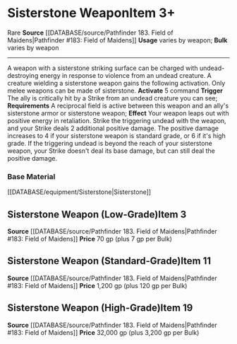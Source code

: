 ﻿---
id: '1722'
item_category: Weapons
item_subcategory: Precious Material Weapons
level: '11'
name: Sisterstone Weapon
price: 1,200 gp (plus 120 gp per Bulk)
rarity: Rare
source: '[[DATABASE/source/Pathfinder 183. Field of Maidens|Pathfinder #183: Field
  of Maidens]]'
trait:
- '[[DATABASE/trait/Rare|Rare]]'
type: Item
usage: varies by weapon

---
# Sisterstone Weapon<span class="item-type">Item 3+</span>

<span class="trait-rare item-trait">Rare</span>
**Source** [[DATABASE/source/Pathfinder 183. Field of Maidens|Pathfinder #183: Field of Maidens]]
**Usage** varies by weapon; **Bulk** varies by weapon

---
A weapon with a sisterstone striking surface can be charged with undead-destroying energy in response to violence from an undead creature. A creature wielding a sisterstone weapon gains the following activation. Only melee weapons can be made of sisterstone.
**Activate** <span class="action-icon">5</span> command **Trigger** The ally is critically hit by a Strike from an undead creature you can see; **Requirements** A reciprocal field is active between this weapon and an ally's sisterstone armor or sisterstone weapon; **Effect** Your weapon leaps out with positive energy in retaliation. Strike the triggering undead with the weapon, and your Strike deals 2 additional positive damage. The positive damage increases to 4 if your sisterstone weapon is standard grade, or 6 if it's high grade. If the triggering undead is beyond the reach of your sisterstone weapon, your Strike doesn't deal its base damage, but can still deal the positive damage.

### Base Material

[[DATABASE/equipment/Sisterstone|Sisterstone]]

## Sisterstone Weapon (Low-Grade)<span class="item-type">Item 3</span>

**Source** [[DATABASE/source/Pathfinder 183. Field of Maidens|Pathfinder #183: Field of Maidens]]
**Price** 70 gp (plus 7 gp per Bulk)

## Sisterstone Weapon (Standard-Grade)<span class="item-type">Item 11</span>

**Source** [[DATABASE/source/Pathfinder 183. Field of Maidens|Pathfinder #183: Field of Maidens]]
**Price** 1,200 gp (plus 120 gp per Bulk)

## Sisterstone Weapon (High-Grade)<span class="item-type">Item 19</span>

**Source** [[DATABASE/source/Pathfinder 183. Field of Maidens|Pathfinder #183: Field of Maidens]]
**Price** 32,000 gp (plus 3,200 gp per Bulk)